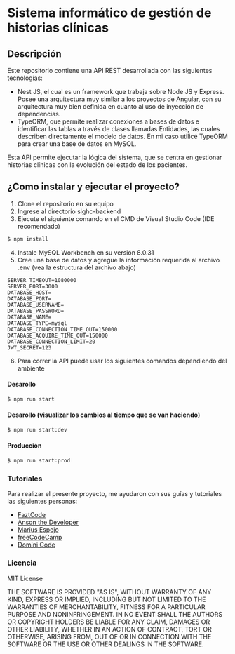 # Sistema informático de gestión de historias clínicas

## Descripción

Este repositorio contiene una API REST desarrollada con las siguientes tecnologías:
  - Nest JS, el cual es un framework que trabaja sobre Node JS y Express. Posee una arquitectura muy similar a los proyectos de Angular, con su arquitectura muy bien definida en cuanto al uso de inyección de dependencias.
  - TypeORM, que permite realizar conexiones a bases de datos e identificar las tablas a través de clases llamadas Entidades, las cuales describen directamente el modelo de datos. En mi caso utilicé TypeORM para crear una base de datos en MySQL.

Esta API permite ejecutar la lógica del sistema, que se centra en gestionar historias clínicas con la evolución del estado de los pacientes.

## ¿Como instalar y ejecutar el proyecto?  

1. Clone el repositorio en su equipo
2. Ingrese al directorio sighc-backend
3. Ejecute el siguiente comando en el CMD de Visual Studio Code (IDE recomendado)
```bash
$ npm install
```
4. Instale MySQL Workbench en su versión 8.0.31 
5. Cree una base de datos y agregue la información requerida al archivo .env (vea la estructura del archivo abajo)

```env NODE_ENV=development
SERVER_TIMEOUT=1080000
SERVER_PORT=3000
DATABASE_HOST=
DATABASE_PORT=
DATABASE_USERNAME=
DATABASE_PASSWORD=
DATABASE_NAME=
DATABASE_TYPE=mysql
DATABASE_CONNECTION_TIME_OUT=150000
DATABASE_ACQUIRE_TIME_OUT=150000
DATABASE_CONNECTION_LIMIT=20
JWT_SECRET=123
```

6. Para correr la API puede usar los siguientes comandos dependiendo del ambiente


#### Desarollo
```bash
$ npm run start
```
#### Desarollo (visualizar los cambios al tiempo que se van haciendo)
```bash
$ npm run start:dev
```
#### Producción
```bash
$ npm run start:prod
```

### Tutoriales 

Para realizar el presente proyecto, me ayudaron con sus guías y tutoriales las siguientes personas:
  - [FaztCode](https://www.youtube.com/watch?v=W4_oH3anYHU&t=5755s)
  - [Anson the Developer](https://www.youtube.com/watch?v=xzu3QXwo1BU&list=PL_cUvD4qzbkw-phjGK2qq0nQiG6gw1cKK)
  - [Marius Espejo](https://www.youtube.com/watch?v=rKgZLVgdvAY&t=2541s)
  - [freeCodeCamp](https://www.youtube.com/watch?v=F_oOtaxb0L8&t=2788s)
  - [Domini Code](https://www.youtube.com/watch?v=W-7lv1_mmGk&t=464s)
  
### Licencia 

MIT License

THE SOFTWARE IS PROVIDED "AS IS", WITHOUT WARRANTY OF ANY KIND, EXPRESS OR
IMPLIED, INCLUDING BUT NOT LIMITED TO THE WARRANTIES OF MERCHANTABILITY,
FITNESS FOR A PARTICULAR PURPOSE AND NONINFRINGEMENT. IN NO EVENT SHALL THE
AUTHORS OR COPYRIGHT HOLDERS BE LIABLE FOR ANY CLAIM, DAMAGES OR OTHER
LIABILITY, WHETHER IN AN ACTION OF CONTRACT, TORT OR OTHERWISE, ARISING FROM,
OUT OF OR IN CONNECTION WITH THE SOFTWARE OR THE USE OR OTHER DEALINGS IN THE
SOFTWARE.
